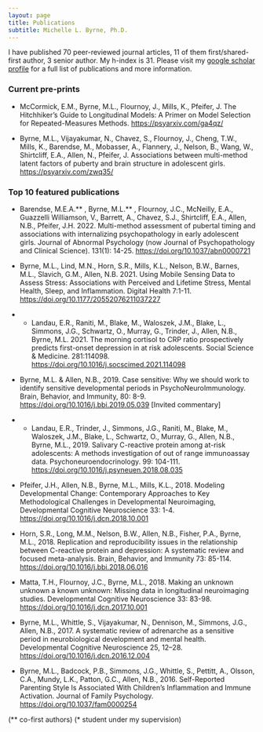 ```yaml
---
layout: page
title: Publications
subtitle: Michelle L. Byrne, Ph.D.
---
```


I have published 70 peer-reviewed journal articles, 11 of them first/shared-first author, 3 senior author. My h-index is 31. Please visit my [google scholar profile](https://scholar.google.com.au/citations?user=WrN4T3QAAAAJ&hl=en) for a full list of publications and more information.

### Current pre-prints
- McCormick, E.M., Byrne, M.L., Flournoy, J., Mills, K., Pfeifer, J. The Hitchhiker’s Guide to Longitudinal Models: A Primer on Model Selection for Repeated-Measures Methods. https://psyarxiv.com/ga4qz/

- Byrne, M.L., Vijayakumar, N., Chavez, S., Flournoy, J., Cheng, T.W., Mills, K., Barendse, M., Mobasser, A., Flannery, J., Nelson, B., Wang, W., Shirtcliff, E.A., Allen, N., Pfeifer, J. Associations between multi-method latent factors of puberty and brain structure in adolescent girls. https://psyarxiv.com/zwq35/

### Top 10 featured publications

- Barendse, M.E.A.** , Byrne, M.L.** , Flournoy, J.C., McNeilly, E.A., Guazzelli Williamson, V.,  Barrett, A., Chavez, S.J., Shirtcliff, E.A., Allen, N.B., Pfeifer, J.H. 2022. Multi-method assessment of pubertal timing and associations with internalizing psychopathology in early adolescent girls. Journal of Abnormal Psychology (now Journal of Psychopathology and Clinical Science). 131(1): 14-25. https://doi.org/10.1037/abn0000721

- Byrne, M.L., Lind, M.N., Horn, S.R., Mills, K.L., Nelson, B.W., Barnes, M.L., Slavich, G.M., Allen, N.B. 2021. Using Mobile Sensing Data to Assess Stress: Associations with Perceived and Lifetime Stress, Mental Health, Sleep, and Inflammation. Digital Health 7:1-11. https://doi.org/10.1177/20552076211037227

- * Landau, E.R., Raniti, M., Blake, M., Waloszek, J.M., Blake, L., Simmons, J.G., Schwartz, O., Murray, G., Trinder, J., Allen, N.B., Byrne, M.L. 2021. The morning cortisol to CRP ratio prospectively predicts first-onset depression in at risk adolescents. Social Science & Medicine. 281:114098. https://doi.org/10.1016/j.socscimed.2021.114098

- Byrne, M.L. & Allen, N.B., 2019. Case sensitive: Why we should work to identify sensitive developmental periods in PsychoNeuroImmunology. Brain, Behavior, and Immunity, 80: 8-9. https://doi.org/10.1016/j.bbi.2019.05.039 [Invited commentary]

- * Landau, E.R., Trinder, J., Simmons, J.G., Raniti, M., Blake, M., Waloszek, J.M., Blake, L., Schwartz, O., Murray, G., Allen, N.B., Byrne, M.L., 2019. Salivary C-reactive protein among at-risk adolescents: A methods investigation of out of range immunoassay data. Psychoneuroendocrinology. 99: 104-111. https://doi.org/10.1016/j.psyneuen.2018.08.035

- Pfeifer, J.H., Allen, N.B., Byrne, M.L., Mills, K.L., 2018. Modeling Developmental Change: Contemporary Approaches to Key Methodological Challenges in Developmental Neuroimaging, Developmental Cognitive Neuroscience 33: 1-4. https://doi.org/10.1016/j.dcn.2018.10.001

- Horn, S.R., Long, M.M., Nelson, B.W., Allen, N.B., Fisher, P.A., Byrne, M.L., 2018. Replication and reproducibility issues in the relationship between C-reactive protein and depression: A systematic review and focused meta-analysis. Brain, Behavior, and Immunity 73: 85-114. https://doi.org/10.1016/j.bbi.2018.06.016

- Matta, T.H., Flournoy, J.C., Byrne, M.L., 2018. Making an unknown unknown a known unknown: Missing data in longitudinal neuroimaging studies. Developmental Cognitive Neuroscience 33: 83-98. https://doi.org/10.1016/j.dcn.2017.10.001

- Byrne, M.L., Whittle, S., Vijayakumar, N., Dennison, M., Simmons, J.G., Allen, N.B., 2017. A systematic review of adrenarche as a sensitive period in neurobiological development and mental health. Developmental Cognitive Neuroscience 25, 12–28. https://doi.org/10.1016/j.dcn.2016.12.004

- Byrne, M.L., Badcock, P.B., Simmons, J.G., Whittle, S., Pettitt, A., Olsson, C.A., Mundy, L.K., Patton, G.C., Allen, N.B., 2016. Self-Reported Parenting Style Is Associated With Children’s Inflammation and Immune Activation. Journal of Family Psychology. https://doi.org/10.1037/fam0000254


(** co-first authors)
(* student under my supervision)